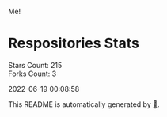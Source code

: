Me!

# Respositories Stats
Stars Count: 215  
Forks Count: 3

2022-06-19 00:08:58  

This README is automatically generated by [🐰](https://github.com/rnitta/rnitta).
